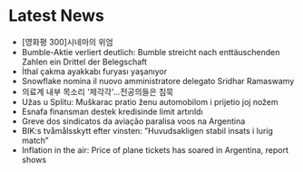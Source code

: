 # Latest News
-  [영화평 300]시네마의 위엄
-  Bumble-Aktie verliert deutlich: Bumble streicht nach enttäuschenden Zahlen ein Drittel der Belegschaft
-  İthal çakma ayakkabı furyası yaşanıyor
-  Snowflake nomina il nuovo amministratore delegato Sridhar Ramaswamy
-  의료계 내부 목소리 '제각각'…전공의들은 침묵
-  Užas u Splitu: Muškarac pratio ženu automobilom i prijetio joj nožem
-  Esnafa finansman destek kredisinde limit artırıldı
-  Greve dos sindicatos da aviação paralisa voos na Argentina
-  BIK:s tvåmålsskytt efter vinsten: ”Huvudsakligen stabil insats i lurig match”
-  Inflation in the air: Price of plane tickets has soared in Argentina, report shows
